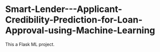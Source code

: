 # Smart-Lender---Applicant-Credibility-Prediction-for-Loan-Approval-using-Machine-Learning
This a Flask ML project.
